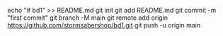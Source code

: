 echo "# bd1" >> README.md
git init
git add README.md
git commit -m "first commit"
git branch -M main
git remote add origin https://github.com/stormsabershop/bd1.git
git push -u origin main